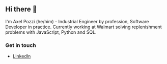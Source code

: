 ## Hi there 👋
I'm Axel Pozzi (he/him) - Industrial Engineer by profession, Software Developer in practice. Currently working at Walmart solving replenishment problems with JavaScript, Python and SQL.

### Get in touch
- [LinkedIn](https://www.linkedin.com/in/axelpozzi/)
